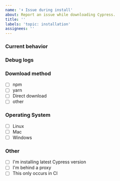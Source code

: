 ```yaml
---
name: '⬇️ Issue during install'
about: Report an issue while downloading Cypress.
title: ''
labels: 'topic: installation'
assignees: ''
---
```


<!-- 👋 Use the template below to report an issue with installing Cypress 👉 https://on.cypress.io/installing-cypress

Have a question? Start a new discussion 👉 https://github.com/cypress-io/cypress/discussions

Fill in as much info as possible. As an open source project with a small maintainer team, it may take some time for your issue to be addressed. Please be patient and we will respond as soon as we can. 🙏 -->

### Current behavior

<!-- A description including screenshots, stack traces, etc. -->

### Debug logs

<!-- Include DEBUG logs setting `DEBUG=cypress:*` 👉 https://on.cypress.io/troubleshooting#Print-DEBUG-logs -->

<!-- Include npm/yarn logs if applicable -->

### Download method

 <!-- Add version number if applicable -->

- [ ] npm
- [ ] yarn
- [ ] Direct download
- [ ] other <!--Please specify-->

### Operating System

 <!-- Add version number if applicable -->

- [ ] Linux
- [ ] Mac
- [ ] Windows

### Other

- [ ] I'm installing latest Cypress version <!--Please update to latest first 👉 https://on.cypress.io/changelog -->
- [ ] I'm behind a proxy <!--Configure your proxy first 👉 https://on.cypress.io/proxy-configuration -->
- [ ] This only occurs in CI <!--specify CI provider -->
